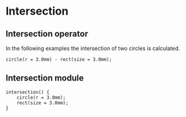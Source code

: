 # Intersection

## Intersection operator

In the following examples the intersection of two circles is calculated.

```µCAD,intersection.operator
circle(r = 3.0mm) - rect(size = 3.0mm);
```

## Intersection module

```µCAD,intersection.module
intersection() {
    circle(r = 3.0mm);
    rect(size = 3.0mm);
}
```

